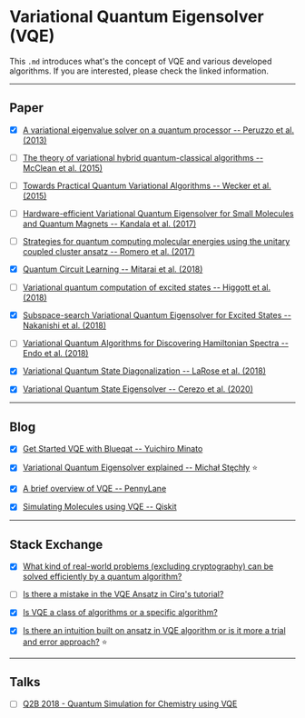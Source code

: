 # Variational Quantum Eigensolver (VQE)
This `.md` introduces what's the concept of VQE and various developed algorithms. If you are interested, please check the linked information.



---
## Paper
- [x] [A variational eigenvalue solver on a quantum processor -- Peruzzo et al. (2013)](https://arxiv.org/abs/1304.3061)
- [ ] [The theory of variational hybrid quantum-classical algorithms -- McClean et al. (2015)](https://arxiv.org/abs/1509.04279)
- [ ] [Towards Practical Quantum Variational Algorithms --  Wecker et al. (2015)](https://arxiv.org/abs/1507.08969)
- [ ] [Hardware-efficient Variational Quantum Eigensolver for Small Molecules and Quantum Magnets -- Kandala et al. (2017)](https://arxiv.org/abs/1704.05018)
- [ ] [Strategies for quantum computing molecular energies using the unitary coupled cluster ansatz -- Romero et al. (2017)](https://arxiv.org/abs/1701.02691)
- [x] [Quantum Circuit Learning -- Mitarai et al. (2018)](https://arxiv.org/abs/1803.00745)
- [ ] [Variational quantum computation of excited states -- Higgott et al. (2018)](https://arxiv.org/abs/1805.08138)
- [x] [Subspace-search Variational Quantum Eigensolver for Excited States -- Nakanishi et al. (2018)](https://arxiv.org/abs/1810.09434)
- [ ] [Variational Quantum Algorithms for Discovering Hamiltonian Spectra -- Endo et al. (2018)](https://arxiv.org/abs/1806.05707)
- [x] [Variational Quantum State Diagonalization --  LaRose et al. (2018)](https://arxiv.org/abs/1810.10506)
- [x] [Variational Quantum State Eigensolver -- Cerezo et al. (2020)](https://arxiv.org/abs/2004.01372)


---
## Blog
- [x] [Get Started VQE with Blueqat -- Yuichiro Minato](https://medium.com/@beef_and_rice/get-started-vqe-with-blueqat-2ef6a73bbaee)
- [x] [Variational Quantum Eigensolver explained -- Michał Stęchły](https://www.mustythoughts.com/post/variational-quantum-eigensolver-explained) :star:
- [x] [A brief overview of VQE -- PennyLane](https://pennylane.ai/qml/demos/tutorial_vqe.html)
- [x] [Simulating Molecules using VQE -- Qiskit](https://qiskit.org/textbook/ch-applications/vqe-molecules.html)


---
## Stack Exchange
- [x] [What kind of real-world problems (excluding cryptography) can be solved efficiently by a quantum algorithm?](https://quantumcomputing.stackexchange.com/questions/2399/what-kind-of-real-world-problems-excluding-cryptography-can-be-solved-efficien/2401#2401)
- [ ] [Is there a mistake in the VQE Ansatz in Cirq's tutorial?](https://quantumcomputing.stackexchange.com/questions/8694/is-there-a-mistake-in-the-vqe-ansatz-in-cirqs-tutorial)
- [x] [Is VQE a class of algorithms or a specific algorithm?](https://quantumcomputing.stackexchange.com/questions/8566/is-vqe-a-class-of-algorithms-or-a-specific-algorithm/8569#8569)
- [x] [Is there an intuition built on ansatz in VQE algorithm or is it more a trial and error approach?](https://quantumcomputing.stackexchange.com/questions/4074/is-there-an-intuition-built-on-ansatz-in-vqe-algorithm-or-is-it-more-a-trial-and) :star:


---
## Talks
- [ ] [Q2B 2018 - Quantum Simulation for Chemistry using VQE](https://www.youtube.com/watch?v=AxfL3Juq7yI)
